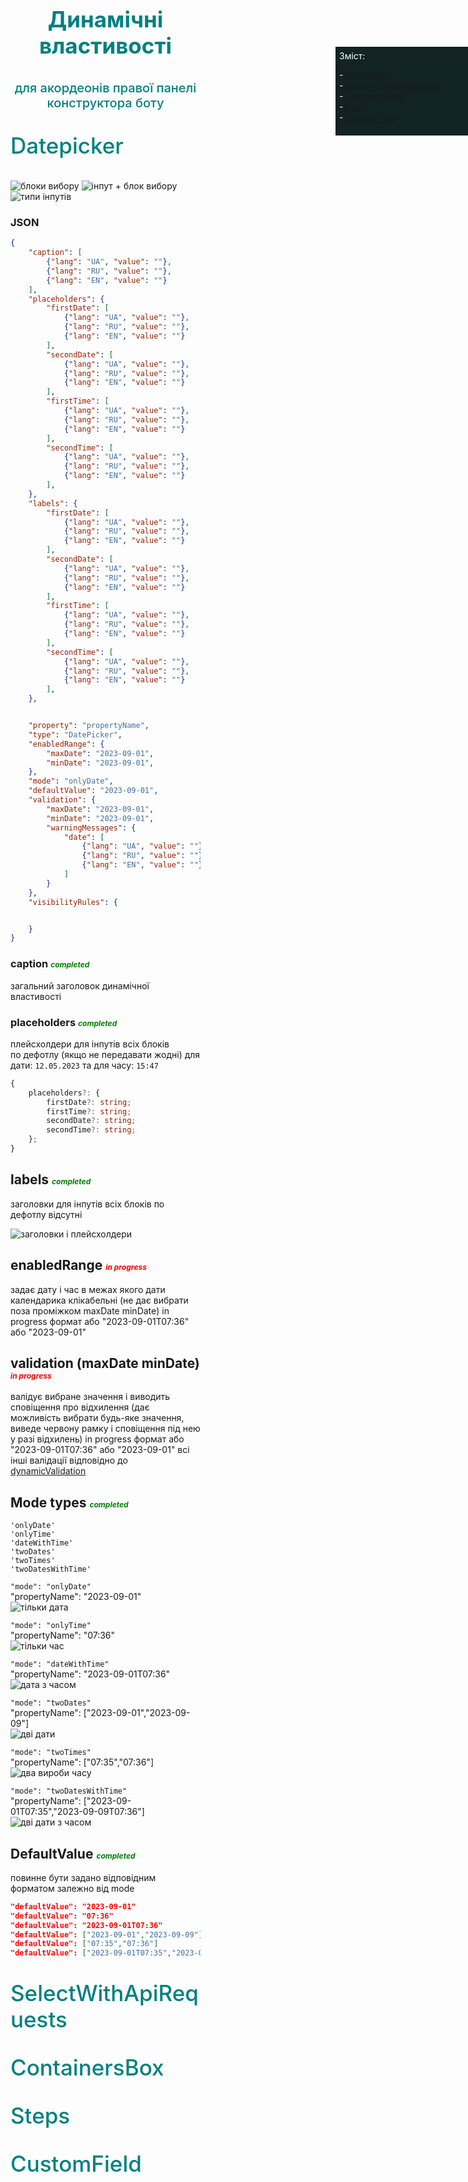 <meta name="viewport" content="width=device-width, initial-scale=1">
<link rel="stylesheet" href="github-markdown.css">
<link rel="stylesheet" href="https://cdnjs.cloudflare.com/ajax/libs/github-markdown-css/5.2.0/github-markdown-dark.css" integrity="sha512-6TNeuM0qy53coeyqVAiTdCjcBi26zGhbvVIjTOLNI0lcWW0Aoa3/TwMcPWNSjbmmK8nsCowwKIp9gnBCi4J3YQ==" crossorigin="anonymous" referrerpolicy="no-referrer" />
<style>
    .heading1 {
        color: teal;
        font-weight:700;
        font-size: 35px;
        text-align: center;
    }
    .heading2 {
        color: teal;
        font-weight:500;
        font-size: 20px;
        text-align: center;
    }
    .menu {
        position: fixed;
        top:150px;
        right:0;
        background-color: #112323;
        width: 200px;
        padding: 6px;
        color: white;
    }
    .property {
        color: teal;
        font-weight:500;
        font-size: 35px;
    }
    .body {
        padding-right: 200px;
    }
    .inProgress {
        color: red;
        font-style: italic;
        font-size: 12px;
    }
    .completed {
        color: green;
        font-style: italic;
        font-size: 12px;
    }
</style>

<div class="body">

<p class="heading1">Динамічні властивості</p>
<p class="heading2">для акордеонів правої панелі конструктора боту</p>

<div id="menu" class="menu">Зміст:

-[Datepicker](#Datepicker)  
-[SelectWithApiRequests](#SelectWithApiRequests)  
-[ContainersBox](#ContainersBox)  
-[Steps](#Steps)  
-[CustomField](#CustomField)

</div>  



##
## <p id="Datepicker" class="property">Datepicker</p>

![блоки вибору](./images/dynamicProperties/datePicker/selectionBocks.jpg)
![інпут + блок вибору](./images/dynamicProperties/datePicker/input+date-timePicker.jpg)
![типи інпутів](./images/dynamicProperties/datePicker/inputs.jpg)
### JSON

```json
{
    "caption": [
        {"lang": "UA", "value": ""},
        {"lang": "RU", "value": ""},
        {"lang": "EN", "value": ""}
    ],
    "placeholders": {
        "firstDate": [
            {"lang": "UA", "value": ""},
            {"lang": "RU", "value": ""},
            {"lang": "EN", "value": ""}
        ],
        "secondDate": [
            {"lang": "UA", "value": ""},
            {"lang": "RU", "value": ""},
            {"lang": "EN", "value": ""}
        ],
        "firstTime": [
            {"lang": "UA", "value": ""},
            {"lang": "RU", "value": ""},
            {"lang": "EN", "value": ""}
        ],
        "secondTime": [
            {"lang": "UA", "value": ""},
            {"lang": "RU", "value": ""},
            {"lang": "EN", "value": ""}
        ],
    },
    "labels": {
        "firstDate": [
            {"lang": "UA", "value": ""},
            {"lang": "RU", "value": ""},
            {"lang": "EN", "value": ""}
        ],
        "secondDate": [
            {"lang": "UA", "value": ""},
            {"lang": "RU", "value": ""},
            {"lang": "EN", "value": ""}
        ],
        "firstTime": [
            {"lang": "UA", "value": ""},
            {"lang": "RU", "value": ""},
            {"lang": "EN", "value": ""}
        ],
        "secondTime": [
            {"lang": "UA", "value": ""},
            {"lang": "RU", "value": ""},
            {"lang": "EN", "value": ""}
        ],
    },


    "property": "propertyName",
    "type": "DatePicker",
    "enabledRange": {
        "maxDate": "2023-09-01",
        "minDate": "2023-09-01",
    },
    "mode": "onlyDate",
    "defaultValue": "2023-09-01",
    "validation": {
        "maxDate": "2023-09-01",
        "minDate": "2023-09-01",
        "warningMessages": {
            "date": [
                {"lang": "UA", "value": ""},
                {"lang": "RU", "value": ""},
                {"lang": "EN", "value": ""}
            ]
        }
    },
    "visibilityRules": {


    }
}
```
### caption <span class="completed" >completed</span>
загальний заголовок динамічної властивості

### placeholders <span class="completed" >completed</span>
плейсхолдери для інпутів всіх блоків   
по дефотлу (якщо не передавати жодні) для дати: `12.05.2023` та для часу:  `15:47`
```typescript
{
    placeholders?: {
        firstDate?: string;
        firstTime?: string;
        secondDate?: string;
        secondTime?: string;
    };
}
```
## labels <span class="completed" >completed</span>
заголовки для інпутів всіх блоків 
по дефотлу відсутні

![заголовки і плейсхолдери](./images/dynamicProperties/datePicker/titles.jpg)


## enabledRange <span class="inProgress">in progress</span>
задає дату і час в межах якого дати календарика клікабельні (не дає вибрати поза проміжком maxDate minDate) in progress
формат або "2023-09-01T07:36" або "2023-09-01"


## validation (maxDate minDate) <span class="inProgress">in progress</span>
валідує вибране значення і виводить сповіщення про відхилення (дає можливість вибрати будь-яке значення, виведе червону рамку і сповіщення під нею у разі відхилень) in progress
формат або "2023-09-01T07:36" або "2023-09-01"
всі інші валідації відповідно до [dynamicValidation](https://docs.google.com/document/d/1u4lLZaTTvwPNFXAzuEwBeBkb5cTFIJXJG6ogHHsD2uw/edit)

## Mode types <span class="completed" >completed</span>
```
'onlyDate'
'onlyTime'
'dateWithTime'
'twoDates'
'twoTimes'
'twoDatesWithTime'
```

```"mode": "onlyDate"```  
"propertyName": "2023-09-01"  
![тільки дата](./images/dynamicProperties/datePicker/onlyDate.png.jpg)

```"mode": "onlyTime"```  
"propertyName": "07:36"  
![тільки час](./images/dynamicProperties/datePicker/onlyTime.png.jpg)


```"mode": "dateWithTime"```  
"propertyName": "2023-09-01T07:36"  
![дата з часом](./images/dynamicProperties/datePicker/dateWithTime.png.jpg)


```"mode": "twoDates"```  
"propertyName": ["2023-09-01","2023-09-09"]  
![дві дати](./images/dynamicProperties/datePicker/twoDates.png.jpg)


```"mode": "twoTimes"```  
"propertyName": ["07:35","07:36"]  
![два вироби часу](./images/dynamicProperties/datePicker/twoTimes.png.jpg)


```"mode": "twoDatesWithTime"```  
"propertyName": ["2023-09-01T07:35","2023-09-09T07:36"]  
![дві дати з часом](./images/dynamicProperties/datePicker/twoDatesWithTime.jpg)


## DefaultValue <span class="completed" >completed</span>
повинне бути задано відповідним форматом залежно від mode

```json
"defaultValue": "2023-09-01"
"defaultValue": "07:36"
"defaultValue": "2023-09-01T07:36"
"defaultValue": ["2023-09-01","2023-09-09"]
"defaultValue": ["07:35","07:36"]
"defaultValue": ["2023-09-01T07:35","2023-09-09T07:36"]
```




##
## <p id="SelectWithApiRequests" class="property">SelectWithApiRequests</p>




##
## <p id="ContainersBox" class="property">ContainersBox</p>




##
## <p id="Steps" class="property">Steps</p>



##
## <p id="CustomField" class="property">CustomField</p>

</body>
